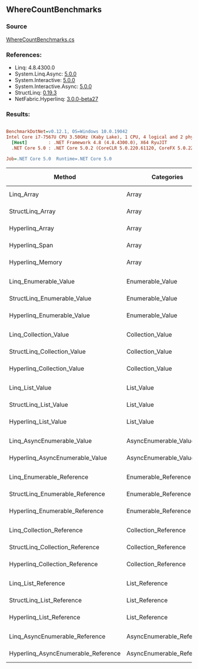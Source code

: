 ﻿## WhereCountBenchmarks

### Source
[WhereCountBenchmarks.cs](../NetFabric.Hyperlinq.Benchmarks/Benchmarks/WhereCountBenchmarks.cs)

### References:
- Linq: 4.8.4300.0
- System.Linq.Async: [5.0.0](https://www.nuget.org/packages/System.Linq.Async/5.0.0)
- System.Interactive: [5.0.0](https://www.nuget.org/packages/System.Interactive/5.0.0)
- System.Interactive.Async: [5.0.0](https://www.nuget.org/packages/System.Interactive.Async/5.0.0)
- StructLinq: [0.19.3](https://www.nuget.org/packages/StructLinq/0.19.3)
- NetFabric.Hyperlinq: [3.0.0-beta27](https://www.nuget.org/packages/NetFabric.Hyperlinq/3.0.0-beta27)

### Results:
``` ini

BenchmarkDotNet=v0.12.1, OS=Windows 10.0.19042
Intel Core i7-7567U CPU 3.50GHz (Kaby Lake), 1 CPU, 4 logical and 2 physical cores
  [Host]        : .NET Framework 4.8 (4.8.4300.0), X64 RyuJIT
  .NET Core 5.0 : .NET Core 5.0.2 (CoreCLR 5.0.220.61120, CoreFX 5.0.220.61120), X64 RyuJIT

Job=.NET Core 5.0  Runtime=.NET Core 5.0  

```
|                              Method |                Categories | Count |       Mean |    Error |   StdDev | Ratio | RatioSD |  Gen 0 | Gen 1 | Gen 2 | Allocated |
|------------------------------------ |-------------------------- |------ |-----------:|---------:|---------:|------:|--------:|-------:|------:|------:|----------:|
|                          Linq_Array |                     Array |   100 |   715.1 ns | 12.52 ns | 25.87 ns |  1.00 |    0.00 | 0.0153 |     - |     - |      32 B |
|                    StructLinq_Array |                     Array |   100 |   297.9 ns |  3.70 ns |  3.28 ns |  0.41 |    0.02 |      - |     - |     - |         - |
|                     Hyperlinq_Array |                     Array |   100 |   196.9 ns |  1.58 ns |  1.24 ns |  0.27 |    0.01 |      - |     - |     - |         - |
|                      Hyperlinq_Span |                     Array |   100 |   219.8 ns |  1.05 ns |  0.93 ns |  0.30 |    0.02 |      - |     - |     - |         - |
|                    Hyperlinq_Memory |                     Array |   100 |   172.7 ns |  0.71 ns |  0.63 ns |  0.24 |    0.01 |      - |     - |     - |         - |
|                                     |                           |       |            |          |          |       |         |        |       |       |           |
|               Linq_Enumerable_Value |          Enumerable_Value |   100 | 1,216.8 ns |  6.21 ns |  5.50 ns |  1.00 |    0.00 | 0.0153 |     - |     - |      32 B |
|         StructLinq_Enumerable_Value |          Enumerable_Value |   100 | 1,146.7 ns |  4.95 ns |  4.39 ns |  0.94 |    0.00 | 0.0153 |     - |     - |      32 B |
|          Hyperlinq_Enumerable_Value |          Enumerable_Value |   100 |   208.9 ns |  1.08 ns |  0.90 ns |  0.17 |    0.00 |      - |     - |     - |         - |
|                                     |                           |       |            |          |          |       |         |        |       |       |           |
|               Linq_Collection_Value |          Collection_Value |   100 | 1,187.2 ns |  6.14 ns |  5.45 ns |  1.00 |    0.00 | 0.0153 |     - |     - |      32 B |
|         StructLinq_Collection_Value |          Collection_Value |   100 | 1,136.4 ns |  8.48 ns |  7.51 ns |  0.96 |    0.01 | 0.0153 |     - |     - |      32 B |
|          Hyperlinq_Collection_Value |          Collection_Value |   100 |   266.9 ns |  1.30 ns |  1.16 ns |  0.22 |    0.00 |      - |     - |     - |         - |
|                                     |                           |       |            |          |          |       |         |        |       |       |           |
|                     Linq_List_Value |                List_Value |   100 | 1,198.1 ns | 10.27 ns |  8.02 ns |  1.00 |    0.00 | 0.0153 |     - |     - |      32 B |
|               StructLinq_List_Value |                List_Value |   100 | 1,155.3 ns |  8.85 ns |  7.39 ns |  0.96 |    0.01 | 0.0153 |     - |     - |      32 B |
|                Hyperlinq_List_Value |                List_Value |   100 |   361.7 ns |  3.64 ns |  3.04 ns |  0.30 |    0.00 |      - |     - |     - |         - |
|                                     |                           |       |            |          |          |       |         |        |       |       |           |
|          Linq_AsyncEnumerable_Value |     AsyncEnumerable_Value |   100 | 2,176.7 ns | 11.36 ns | 10.07 ns |  1.00 |    0.00 | 0.0191 |     - |     - |      40 B |
|     Hyperlinq_AsyncEnumerable_Value |     AsyncEnumerable_Value |   100 | 5,914.7 ns | 28.76 ns | 25.49 ns |  2.72 |    0.02 | 0.0610 |     - |     - |     136 B |
|                                     |                           |       |            |          |          |       |         |        |       |       |           |
|           Linq_Enumerable_Reference |      Enumerable_Reference |   100 |   806.7 ns |  7.01 ns |  5.86 ns |  1.00 |    0.00 | 0.0153 |     - |     - |      32 B |
|     StructLinq_Enumerable_Reference |      Enumerable_Reference |   100 |   725.6 ns | 10.23 ns |  8.54 ns |  0.90 |    0.01 | 0.0153 |     - |     - |      32 B |
|      Hyperlinq_Enumerable_Reference |      Enumerable_Reference |   100 |   604.9 ns |  2.62 ns |  2.32 ns |  0.75 |    0.01 | 0.0153 |     - |     - |      32 B |
|                                     |                           |       |            |          |          |       |         |        |       |       |           |
|           Linq_Collection_Reference |      Collection_Reference |   100 |   812.2 ns | 14.72 ns | 13.05 ns |  1.00 |    0.00 | 0.0153 |     - |     - |      32 B |
|     StructLinq_Collection_Reference |      Collection_Reference |   100 |   701.9 ns |  6.61 ns |  5.86 ns |  0.86 |    0.01 | 0.0153 |     - |     - |      32 B |
|      Hyperlinq_Collection_Reference |      Collection_Reference |   100 |   582.8 ns |  3.78 ns |  3.35 ns |  0.72 |    0.01 | 0.0153 |     - |     - |      32 B |
|                                     |                           |       |            |          |          |       |         |        |       |       |           |
|                 Linq_List_Reference |            List_Reference |   100 |   798.6 ns |  6.10 ns |  5.41 ns |  1.00 |    0.00 | 0.0153 |     - |     - |      32 B |
|           StructLinq_List_Reference |            List_Reference |   100 |   776.4 ns | 14.80 ns | 15.20 ns |  0.97 |    0.02 | 0.0153 |     - |     - |      32 B |
|            Hyperlinq_List_Reference |            List_Reference |   100 |   412.2 ns |  2.06 ns |  1.61 ns |  0.52 |    0.00 |      - |     - |     - |         - |
|                                     |                           |       |            |          |          |       |         |        |       |       |           |
|      Linq_AsyncEnumerable_Reference | AsyncEnumerable_Reference |   100 | 2,063.8 ns | 12.75 ns | 11.30 ns |  1.00 |    0.00 | 0.0191 |     - |     - |      40 B |
| Hyperlinq_AsyncEnumerable_Reference | AsyncEnumerable_Reference |   100 | 6,055.1 ns | 34.19 ns | 30.31 ns |  2.93 |    0.02 | 0.0687 |     - |     - |     152 B |
